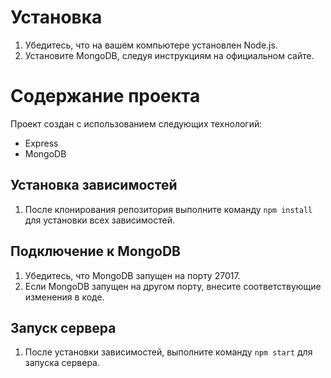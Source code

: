 # Установка

1. Убедитесь, что на вашем компьютере установлен Node.js.
2. Установите MongoDB, следуя инструкциям на официальном сайте.

# Содержание проекта

Проект создан с использованием следующих технологий:
- Express
- MongoDB

## Установка зависимостей
1. После клонирования репозитория выполните команду `npm install` для установки всех зависимостей.

## Подключение к MongoDB
1. Убедитесь, что MongoDB запущен на порту 27017.
2. Если MongoDB запущен на другом порту, внесите соответствующие изменения в коде.

## Запуск сервера
1. После установки зависимостей, выполните команду `npm start` для запуска сервера.
